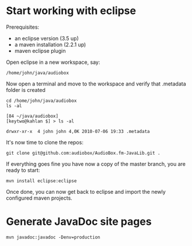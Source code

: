 # Start working with eclipse

Prerequisites:
- an eclipse version (3.5 up)
- a maven installation (2.2.1 up)
- maven eclipse plugin


Open eclipse in a new workspace, say:

    /home/john/java/audiobox


Now open a terminal and move to the workspace and verify that .metadata folder is created

    cd /home/john/java/audiobox
    ls -al

    [84 ~/java/audiobox]
    [keytwo@kahlan $] > ls -al

    drwxr-xr-x  4 john john 4,0K 2010-07-06 19:33 .metadata


It's now time to clone the repos:

    git clone git@github.com:audiobox/AudioBox.fm-JavaLib.git .


If everything goes fine you have now a copy of the master branch, you are ready to start:


    mvn install eclipse:eclipse


Once done, you can now get back to eclipse and import the newly configured maven projects.


# Generate JavaDoc site pages

    mvn javadoc:javadoc -Denv=production